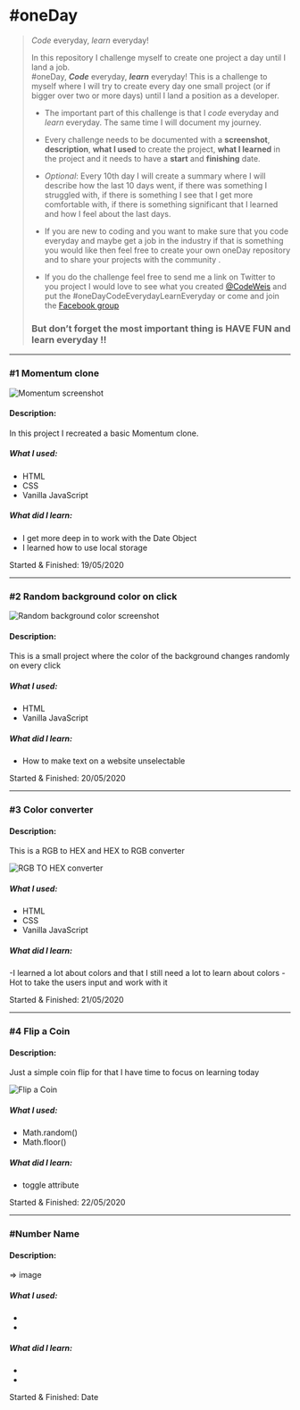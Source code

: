 # #oneDay
> *Code* everyday, *learn* everyday!
>
> In this repository I challenge myself to create one project a day until I land a job.  
> #oneDay, ***Code*** everyday, ***learn*** everyday! This is a challenge to myself where I will try to create every day one small project (or if bigger over two or more days) until I land a position as a developer.  
>
> - The important part of this challenge is that I *code* everyday and *learn* everyday. The same time I will document my journey.
> - Every challenge needs to be documented with a **screenshot**, **description**, **what I used** to create the project, **what I learned** in the project and it needs to have a **start** and **finishing** date.  
>
> - *Optional*: Every 10th day I will create a summary where I will describe how the last 10 days went, if there was something I struggled with, if there is something I see that I get more comfortable with, if there is something significant that I learned and how I feel about the last days.    
> - If you are new to coding and you want to make sure that you code everyday and maybe get a job in the industry if that is something you would like then feel free to create your own oneDay repository  and to share your projects with the community .
>  
> - If you do the challenge feel free to send me a link on Twitter to you project I would love to see what you created [@CodeWeis](https://twitter.com/CodeWeis) and put the #oneDayCodeEverydayLearnEveryday or come and join the [Facebook group](www.facebook.com/groups/onedaycode/)
>
> ### But don’t forget the most important thing is HAVE FUN and learn everyday !!

---

### #1 Momentum clone

![Momentum screenshot](001MomentumClone/1momentum.png)

#### Description:
In this project I recreated a basic Momentum clone.

##### What I used:
- HTML
- CSS
- Vanilla JavaScript

##### What did I learn:
- I get more deep in to work with the Date Object
- I learned how to use local storage

Started & Finished: 19/05/2020

---

### #2 Random background color on click

![Random background color screenshot](002RandomBGonclick/2randomBG.png)

#### Description:
This is a small project where the color of the background changes randomly on every click

##### What I used:
- HTML
- Vanilla JavaScript

##### What did I learn:
- How to make text on a website unselectable

Started & Finished: 20/05/2020

---

### #3 Color converter

#### Description:
This is a RGB to HEX and HEX to RGB converter

 ![RGB TO HEX converter](003rgb2hex/3rgb2hex.png)

##### What I used:
- HTML
- CSS
- Vanilla JavaScript

##### What did I learn:
-I learned a lot about colors and that I still need a lot to learn about colors
-Hot to take the users input and work with it

Started & Finished: 21/05/2020

---

### #4 Flip a Coin

#### Description:
Just a simple coin flip for that I have time to focus on learning today

 ![Flip a Coin](004FlipCoin/004FlipCoin.png)

##### What I used:
- Math.random()
- Math.floor()

##### What did I learn:
- toggle attribute


Started & Finished: 22/05/2020

---

### #Number Name

#### Description:

 => image ![]()

##### What I used:
-
-

##### What did I learn:
-
-

Started & Finished: Date

